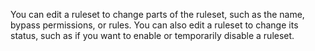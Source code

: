 You can edit a ruleset to change parts of the ruleset, such as the name, bypass permissions, or rules. You can also edit a ruleset to change its status, such as if you want to enable or temporarily disable a ruleset.